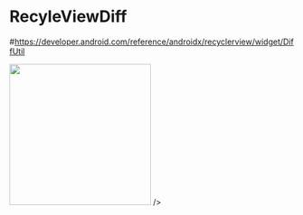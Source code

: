 # RecyleViewDiff
#https://developer.android.com/reference/androidx/recyclerview/widget/DiffUtil

<img src = "screenshots/output.png" width = "250" />  />
